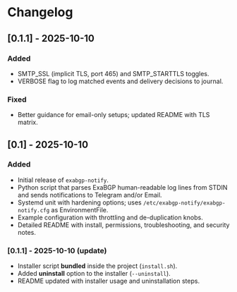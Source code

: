 # Changelog

## [0.1.1] - 2025-10-10
### Added
- SMTP_SSL (implicit TLS, port 465) and SMTP_STARTTLS toggles.
- VERBOSE flag to log matched events and delivery decisions to journal.

### Fixed
- Better guidance for email-only setups; updated README with TLS matrix.

## [0.1] - 2025-10-10
### Added
- Initial release of `exabgp-notify`.
- Python script that parses ExaBGP human-readable log lines from STDIN and sends notifications to Telegram and/or Email.
- Systemd unit with hardening options; uses `/etc/exabgp-notify/exabgp-notify.cfg` as EnvironmentFile.
- Example configuration with throttling and de-duplication knobs.
- Detailed README with install, permissions, troubleshooting, and security notes.


### [0.1.1] - 2025-10-10 (update)
- Installer script **bundled** inside the project (`install.sh`).
- Added **uninstall** option to the installer (`--uninstall`).
- README updated with installer usage and uninstallation steps.
